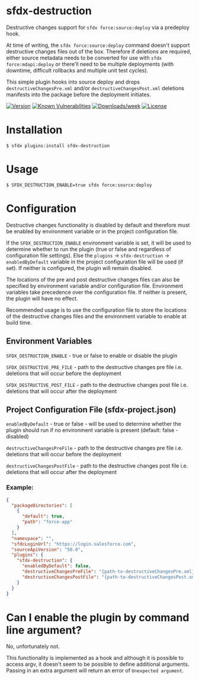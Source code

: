 sfdx-destruction
================

Destructive changes support for `sfdx force:source:deploy` via a predeploy hook.

At time of writing, the `sfdx force:source:deploy` command doesn't support destructive changes files out of the box. Therefore if deletions are required, either source metadata needs to be converted for use with `sfdx force:mdapi:deploy` or there'll need to be multiple deployments (with downtime, difficult rollbacks and multiple unit test cycles).

This simple plugin hooks into source deploy and drops `destructiveChangesPre.xml` and/or `destructiveChangesPost.xml` deletions manifests into the package before the deployment initiates.

[![Version](https://img.shields.io/npm/v/sfdx-destruction.svg)](https://npmjs.org/package/sfdx-destruction)
[![Known Vulnerabilities](https://snyk.io/test/github/gdman/sfdx-destruction/badge.svg)](https://snyk.io/test/github/gdman/sfdx-destruction)
[![Downloads/week](https://img.shields.io/npm/dw/sfdx-destruction.svg)](https://npmjs.org/package/sfdx-destruction)
[![License](https://img.shields.io/npm/l/sfdx-destruction.svg)](https://github.com/gdman/sfdx-destruction/blob/master/package.json)

# Installation

```sh-session
$ sfdx plugins:install sfdx-destruction
```

# Usage

```sh-session
$ SFDX_DESTRUCTION_ENABLE=true sfdx force:source:deploy
```

# Configuration

Destructive changes functionality is disabled by default and therefore must be enabled by environment variable or in the project configuration file.

If the `SFDX_DESTRUCTION_ENABLE` environment variable is set, it will be used to determine whether to run the plugin (true or false and regardless of configuration file settings).
Else the `plugins` -> `sfdx-destruction` -> `enabledByDefault` variable in the project configuration file will be used (if set).
If neither is configured, the plugin will remain disabled.

The locations of the pre and post destructive changes files can also be specified by environment variable and/or configuration file. Environment variables take precedence over the configuration file. If neither is present, the plugin will have no effect.

Recommended usage is to use the configuration file to store the locations of the destructive changes files and the environment variable to enable at build time.

## Environment Variables

`SFDX_DESTRUCTION_ENABLE` - true or false to enable or disable the plugin

`SFDX_DESTRUCTIVE_PRE_FILE` - path to the destructive changes pre file i.e. deletions that will occur before the deployment

`SFDX_DESTRUCTIVE_POST_FILE` - path to the destructive changes post file i.e. deletions that will occur after the deployment

## Project Configuration File (sfdx-project.json)

`enabledByDefault` - true or false - will be used to determine whether the plugin should run if no environment variable is present (default: false - disabled)

`destructiveChangesPreFile` - path to the destructive changes pre file i.e. deletions that will occur before the deployment

`destructiveChangesPostFile` - path to the destructive changes post file i.e. deletions that will occur after the deployment

### Example:
```json
{
  "packageDirectories": [
    {
      "default": true,
      "path": "force-app"
    }
  ],
  "namespace": "",
  "sfdcLoginUrl": "https://login.salesforce.com",
  "sourceApiVersion": "50.0",
  "plugins": {
    "sfdx-destruction": {
      "enabledByDefault": false,
      "destructiveChangesPreFile": "{path-to-destructiveChangesPre.xml}",
      "destructiveChangesPostFile": "{path-to-destructiveChangesPost.xml}"
    }
  }
}
```

# Can I enable the plugin by command line argument?

No, unfortunately not.

This functionality is implemented as a hook and although it is possible to access argv, it doesn't seem to be possible to define additional arguments. Passing in an extra argument will return an error of `Unexpected argument`.

